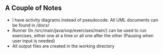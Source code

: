 ## A Couple of Notes
<ul>
    <li>I have activity diagrams instead of pseudocode. 
        All UML documents can be found in /docs/</li>
    <li>Runner (In /src/main/java/oop/exercises/main/) can be 
        used to run exercises, either one at a time or
        all one after the other (Pausing when user input is needed)</li>
    <li>All output files are created in the working directory</li>
</ul>